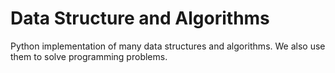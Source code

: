 # Data Structure and Algorithms

Python implementation of many data structures and algorithms. We also use them to solve programming problems.
